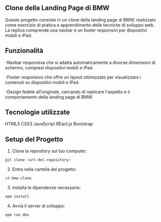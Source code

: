 ## Clone della Landing Page di BMW

Questo progetto consiste in un clone della landing page di BMW, realizzato come esercizio di pratica e apprendimento delle tecniche di sviluppo web. La replica comprende una navbar e un footer responsivi per dispositivi mobili e iPad.

## Funzionalità

-Navbar responsiva che si adatta automaticamente a diverse dimensioni di schermo, compresi dispositivi mobili e iPad.

-Footer responsivo che offre un layout ottimizzato per visualizzare i contenuti su dispositivi mobili e iPad.

-Design fedele all'originale, cercando di replicare l'aspetto e il comportamento della landing page di BMW.

## Tecnologie utilizzate

HTML5
CSS3
JavaScript
REact.js
Bootstrap

## Setup del Progetto

1. Clona la repository sul tuo computer:

```bash
git clone <url-del-repository>
```

2. Entra nella cartella del progetto:

```bash
cd bmw-clone
```

3. Installa le dipendenze necessarie:

```bash
npm install
```

4. Avvia il server di sviluppo:

```bash
npm run dev
```
